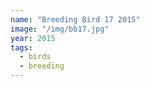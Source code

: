 ```yaml
---
name: "Breeding Bird 17 2015"
image: "/img/bb17.jpg"
year: 2015
tags:
  - birds
  - breeding
---
```

